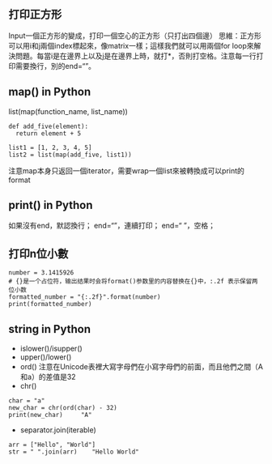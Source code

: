 ## 打印正方形
Input一個正方形的變成，打印一個空心的正方形（只打出四個邊）
思維：正方形可以用i和j兩個index標起來，像matrix一樣；這樣我們就可以用兩個for loop來解決問題。每當i是在邊界上以及j是在邊界上時，就打*，否則打空格。注意每一行打印需要換行，別的end=“”。
  
## map() in Python
list(map(function_name, list_name))  
```
def add_five(element):
  return element + 5

list1 = [1, 2, 3, 4, 5]
list2 = list(map(add_five, list1))
```
注意map本身只返回一個iterator，需要wrap一個list來被轉換成可以print的format
  
## print() in Python
如果沒有end，默認換行；
end=“”，連續打印；
end=“ ”，空格；

## 打印n位小數
```
number = 3.1415926
# {}是一个占位符，输出结果时会将format()参数里的内容替换在{}中，:.2f 表示保留两位小数
formatted_number = "{:.2f}".format(number)
print(formatted_number)
```
## string in Python
- islower()/isupper()
- upper()/lower()
- ord() 注意在Unicode表裡大寫字母們在小寫字母們的前面，而且他們之間（A和a）的差值是32
- chr()
```
char = "a"
new_char = chr(ord(char) - 32)
print(new_char)     "A"
```
- separator.join(iterable)
```
arr = ["Hello", "World"]
str = " ".join(arr)    "Hello World"
```

